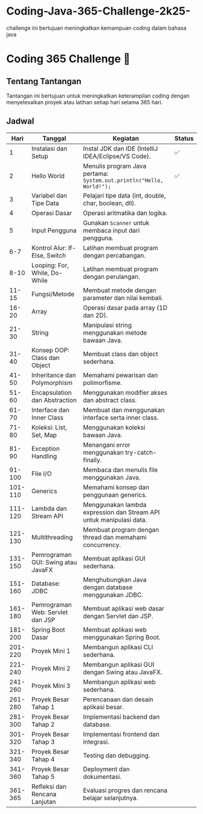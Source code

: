 # Coding-Java-365-Challenge-2k25-
challenge ini bertujuan meningkatkan kemampuan coding dalam bahasa java
# Coding 365 Challenge 🚀

## Tentang Tantangan
Tantangan ini bertujuan untuk meningkatkan keterampilan coding dengan menyelesaikan proyek atau latihan setiap hari selama 365 hari.

## Jadwal
| Hari | Tanggal      | Kegiatan                        | Status  |
|------|--------------|---------------------------------|---------|
| 1     | Instalasi dan Setup                    | Instal JDK dan IDE (IntelliJ IDEA/Eclipse/VS Code).                      |✅
| 2     | Hello World                            | Menulis program Java pertama: `System.out.println("Hello, World!");`   |✅
| 3     | Variabel dan Tipe Data                 | Pelajari tipe data (int, double, char, boolean, dll).                    |
| 4     | Operasi Dasar                          | Operasi aritmatika dan logika.                                           |
| 5     | Input Pengguna                         | Gunakan `Scanner` untuk membaca input dari pengguna.                     |
| 6-7   | Kontrol Alur: If-Else, Switch          | Latihan membuat program dengan percabangan.                             |
| 8-10  | Looping: For, While, Do-While          | Latihan membuat program dengan perulangan.                              |
| 11-15 | Fungsi/Metode                          | Membuat metode dengan parameter dan nilai kembali.                      |
| 16-20 | Array                                  | Operasi dasar pada array (1D dan 2D).                                    |
| 21-30 | String                                 | Manipulasi string menggunakan metode bawaan Java.                       |
| 31-40 | Konsep OOP: Class dan Object           | Membuat class dan object sederhana.                                      |
| 41-50 | Inheritance dan Polymorphism           | Memahami pewarisan dan polimorfisme.                                     |
| 51-60 | Encapsulation dan Abstraction          | Menggunakan modifier akses dan abstract class.                           |
| 61-70 | Interface dan Inner Class              | Membuat dan menggunakan interface serta inner class.                     |
| 71-80 | Koleksi: List, Set, Map                | Menggunakan koleksi bawaan Java.                                         |
| 81-90 | Exception Handling                     | Menangani error menggunakan try-catch-finally.                          |
| 91-100| File I/O                               | Membaca dan menulis file menggunakan Java.                               |
| 101-110| Generics                              | Memahami konsep dan penggunaan generics.                                |
| 111-120| Lambda dan Stream API                 | Menggunakan lambda expression dan Stream API untuk manipulasi data.      |
| 121-130| Multithreading                        | Membuat program dengan thread dan memahami concurrency.                  |
| 131-150| Pemrograman GUI: Swing atau JavaFX    | Membuat aplikasi GUI sederhana.                                          |
| 151-160| Database: JDBC                        | Menghubungkan Java dengan database menggunakan JDBC.                     |
| 161-180| Pemrograman Web: Servlet dan JSP      | Membuat aplikasi web dasar dengan Servlet dan JSP.                       |
| 181-200| Spring Boot Dasar                     | Membuat aplikasi web menggunakan Spring Boot.                            |
| 201-220| Proyek Mini 1                         | Membangun aplikasi CLI sederhana.                                        |
| 221-240| Proyek Mini 2                         | Membangun aplikasi GUI dengan Swing atau JavaFX.                         |
| 241-260| Proyek Mini 3                         | Membangun aplikasi web sederhana.                                        |
| 261-280| Proyek Besar Tahap 1                  | Perencanaan dan desain aplikasi besar.                                   |
| 281-300| Proyek Besar Tahap 2                  | Implementasi backend dan database.                                       |
| 301-320| Proyek Besar Tahap 3                  | Implementasi frontend dan integrasi.                                     |
| 321-340| Proyek Besar Tahap 4                  | Testing dan debugging.                                                   |
| 341-360| Proyek Besar Tahap 5                  | Deployment dan dokumentasi.                                              |
| 361-365| Refleksi dan Rencana Lanjutan         | Evaluasi progres dan rencana belajar selanjutnya. 

